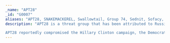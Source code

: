 ```yaml
---
_name: "APT28"
_id: "G0007"
aliases: "APT28, SNAKEMACKEREL, Swallowtail, Group 74, Sednit, Sofacy, Pawn Storm, Fancy Bear, STRONTIUM, Tsar Team, Threat Group-4127, TG-4127"
description: "APT28 is a threat group that has been attributed to Russia's General Staff Main Intelligence Directorate (GRU) 85th Main Special Service Center (GTsSS) military unit 26165. This group has been active since at least 2004.          

APT28 reportedly compromised the Hillary Clinton campaign, the Democratic National Committee, and the Democratic Congressional Campaign Committee in 2016 in an attempt to interfere with the U.S. presidential election.  In 2018, the US indicted five GRU Unit 26165 officers associated with APT28 for cyber operations (including close-access operations) conducted between 2014 and 2018 against the World Anti-Doping Agency (WADA), the US Anti-Doping Agency, a US nuclear facility, the Organization for the Prohibition of Chemical Weapons (OPCW), the Spiez Swiss Chemicals Laboratory, and other organizations. Some of these were conducted with the assistance of GRU Unit 74455, which is also referred to as Sandworm Team. "
---
```

